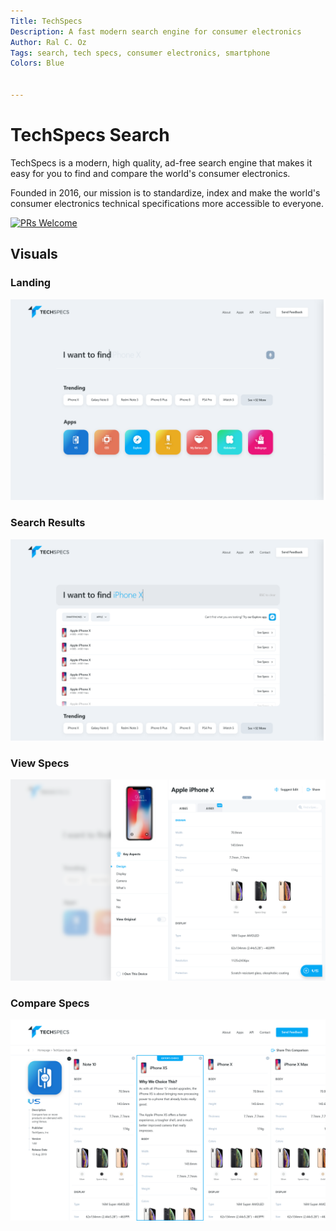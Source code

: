 ```yaml
---
Title: TechSpecs
Description: A fast modern search engine for consumer electronics
Author: Ral C. Oz
Tags: search, tech specs, consumer electronics, smartphone
Colors: Blue


---
```


# TechSpecs Search

TechSpecs is a modern, high quality, ad-free search engine that makes it easy for you to find and compare the world's consumer electronics.

Founded in 2016, our mission is to standardize, index and make the world's consumer electronics technical specifications more accessible to everyone.


[![PRs Welcome](https://img.shields.io/badge/PRs-welcome-brightgreen.svg?style=flat-square)](http://makeapullrequest.com)

## Visuals

### Landing
![Alt text](https://github.com/techspecs/search/blob/staging/Images/1.00%20Homepage.png "Optional Title")

### Search Results
![Alt text](https://github.com/techspecs/search/blob/staging/Images/1.02%20Search%20-%20Typed.png "Optional Title")

### View Specs
![Alt text](https://github.com/techspecs/search/blob/staging/Images/2.00%20Specs%20Slider%402x.png "Optional Title")

### Compare Specs
![Alt text](https://github.com/techspecs/search/blob/staging/Images/3.10%20Apps%20-%20Versus%20-%20VS%402x.png "Optional Title")



